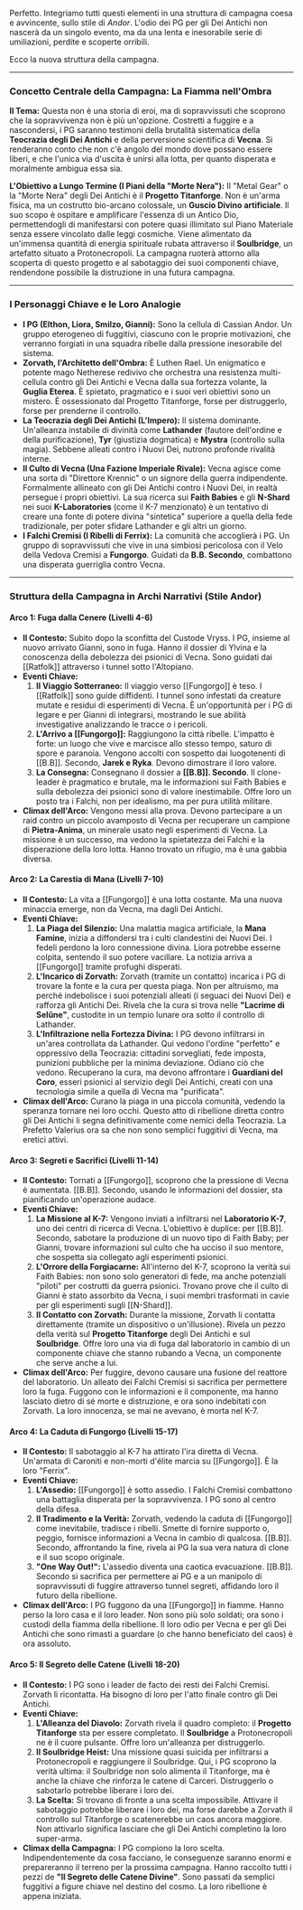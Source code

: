 Perfetto. Integriamo tutti questi elementi in una struttura di campagna coesa e avvincente, sullo stile di *Andor*. L'odio dei PG per gli Dei Antichi non nascerà da un singolo evento, ma da una lenta e inesorabile serie di umiliazioni, perdite e scoperte orribili.

Ecco la nuova struttura della campagna.

---

### **Concetto Centrale della Campagna: La Fiamma nell'Ombra**

**Il Tema:** Questa non è una storia di eroi, ma di sopravvissuti che scoprono che la sopravvivenza non è più un'opzione. Costretti a fuggire e a nascondersi, i PG saranno testimoni della brutalità sistematica della **Teocrazia degli Dei Antichi** e della perversione scientifica di **Vecna**. Si renderanno conto che non c'è angolo del mondo dove possano essere liberi, e che l'unica via d'uscita è unirsi alla lotta, per quanto disperata e moralmente ambigua essa sia.

**L'Obiettivo a Lungo Termine (I Piani della "Morte Nera"):** Il "Metal Gear" o la "Morte Nera" degli Dei Antichi è il **Progetto Titanforge**. Non è un'arma fisica, ma un costrutto bio-arcano colossale, un **Guscio Divino artificiale**. Il suo scopo è ospitare e amplificare l'essenza di un Antico Dio, permettendogli di manifestarsi con potere quasi illimitato sul Piano Materiale senza essere vincolato dalle leggi cosmiche. Viene alimentato da un'immensa quantità di energia spirituale rubata attraverso il **Soulbridge**, un artefatto situato a Protonecropoli. La campagna ruoterà attorno alla scoperta di questo progetto e al sabotaggio dei suoi componenti chiave, rendendone possibile la distruzione in una futura campagna.

---

### **I Personaggi Chiave e le Loro Analogie**

*   **I PG (Elthon, Liora, Smilzo, Gianni):** Sono la cellula di Cassian Andor. Un gruppo eterogeneo di fuggitivi, ciascuno con le proprie motivazioni, che verranno forgiati in una squadra ribelle dalla pressione inesorabile del sistema.
*   **Zorvath, l'Architetto dell'Ombra:** È Luthen Rael. Un enigmatico e potente mago Netherese redivivo che orchestra una resistenza multi-cellula contro gli Dei Antichi e Vecna dalla sua fortezza volante, la **Guglia Eterea**. È spietato, pragmatico e i suoi veri obiettivi sono un mistero. È ossessionato dal Progetto Titanforge, forse per distruggerlo, forse per prenderne il controllo.
*   **La Teocrazia degli Dei Antichi (L'Impero):** Il sistema dominante. Un'alleanza instabile di divinità come **Lathander** (fautore dell'ordine e della purificazione), **Tyr** (giustizia dogmatica) e **Mystra** (controllo sulla magia). Sebbene alleati contro i Nuovi Dei, nutrono profonde rivalità interne.
*   **Il Culto di Vecna (Una Fazione Imperiale Rivale):** Vecna agisce come una sorta di "Direttore Krennic" o un signore della guerra indipendente. Formalmente allineato con gli Dei Antichi contro i Nuovi Dei, in realtà persegue i propri obiettivi. La sua ricerca sui **Faith Babies** e gli **N-Shard** nei suoi **K-Laboratories** (come il K-7 menzionato) è un tentativo di creare una fonte di potere divina "sintetica" superiore a quella della fede tradizionale, per poter sfidare Lathander e gli altri un giorno.
*   **I Falchi Cremisi (I Ribelli di Ferrix):** La comunità che accoglierà i PG. Un gruppo di sopravvissuti che vive in una simbiosi pericolosa con il Velo della Vedova Cremisi a **Fungorgo**. Guidati da **B.B. Secondo**, combattono una disperata guerriglia contro Vecna.

---

### **Struttura della Campagna in Archi Narrativi (Stile Andor)**

#### **Arco 1: Fuga dalla Cenere (Livelli 4-6)**

*   **Il Contesto:** Subito dopo la sconfitta del Custode Vryss. I PG, insieme al nuovo arrivato Gianni, sono in fuga. Hanno il dossier di Ylvina e la conoscenza della debolezza dei psionici di Vecna. Sono guidati dai [[Ratfolk]] attraverso i tunnel sotto l'Altopiano.
*   **Eventi Chiave:**
    1.  **Il Viaggio Sotterraneo:** Il viaggio verso [[Fungorgo]] è teso. I [[Ratfolk]] sono guide diffidenti. I tunnel sono infestati da creature mutate e residui di esperimenti di Vecna. È un'opportunità per i PG di legare e per Gianni di integrarsi, mostrando le sue abilità investigative analizzando le tracce o i pericoli.
    2.  **L'Arrivo a [[Fungorgo]]:** Raggiungono la città ribelle. L'impatto è forte: un luogo che vive e marcisce allo stesso tempo, saturo di spore e paranoia. Vengono accolti con sospetto dai luogotenenti di [[B.B]]. Secondo, **Jarek e Ryka**. Devono dimostrare il loro valore.
    3.  **La Consegna:** Consegnano il dossier a **[[B.B]]. Secondo**. Il clone-leader è pragmatico e brutale, ma le informazioni sui Faith Babies e sulla debolezza dei psionici sono di valore inestimabile. Offre loro un posto tra i Falchi, non per idealismo, ma per pura utilità militare.
*   **Climax dell'Arco:** Vengono messi alla prova. Devono partecipare a un raid contro un piccolo avamposto di Vecna per recuperare un campione di **Pietra-Anima**, un minerale usato negli esperimenti di Vecna. La missione è un successo, ma vedono la spietatezza dei Falchi e la disperazione della loro lotta. Hanno trovato un rifugio, ma è una gabbia diversa.

#### **Arco 2: La Carestia di Mana (Livelli 7-10)**

*   **Il Contesto:** La vita a [[Fungorgo]] è una lotta costante. Ma una nuova minaccia emerge, non da Vecna, ma dagli Dei Antichi.
*   **Eventi Chiave:**
    1.  **La Piaga del Silenzio:** Una malattia magica artificiale, la **Mana Famine**, inizia a diffondersi tra i culti clandestini dei Nuovi Dei. I fedeli perdono la loro connessione divina. Liora potrebbe esserne colpita, sentendo il suo potere vacillare. La notizia arriva a [[Fungorgo]] tramite profughi disperati.
    2.  **L'Incarico di Zorvath:** Zorvath (tramite un contatto) incarica i PG di trovare la fonte e la cura per questa piaga. Non per altruismo, ma perché indebolisce i suoi potenziali alleati (i seguaci dei Nuovi Dei) e rafforza gli Antichi Dei. Rivela che la cura si trova nelle **"Lacrime di Selûne"**, custodite in un tempio lunare ora sotto il controllo di Lathander.
    3.  **L'Infiltrazione nella Fortezza Divina:** I PG devono infiltrarsi in un'area controllata da Lathander. Qui vedono l'ordine "perfetto" e oppressivo della Teocrazia: cittadini sorvegliati, fede imposta, punizioni pubbliche per la minima deviazione. Odiano ciò che vedono. Recuperano la cura, ma devono affrontare i **Guardiani del Coro**, esseri psionici al servizio degli Dei Antichi, creati con una tecnologia simile a quella di Vecna ma "purificata".
*   **Climax dell'Arco:** Curano la piaga in una piccola comunità, vedendo la speranza tornare nei loro occhi. Questo atto di ribellione diretta contro gli Dei Antichi li segna definitivamente come nemici della Teocrazia. La Prefetto Valerius ora sa che non sono semplici fuggitivi di Vecna, ma eretici attivi.

#### **Arco 3: Segreti e Sacrifici (Livelli 11-14)**

*   **Il Contesto:** Tornati a [[Fungorgo]], scoprono che la pressione di Vecna è aumentata. [[B.B]]. Secondo, usando le informazioni del dossier, sta pianificando un'operazione audace.
*   **Eventi Chiave:**
    1.  **La Missione al K-7:** Vengono inviati a infiltrarsi nel **Laboratorio K-7**, uno dei centri di ricerca di Vecna. L'obiettivo è duplice: per [[B.B]]. Secondo, sabotare la produzione di un nuovo tipo di Faith Baby; per Gianni, trovare informazioni sul culto che ha ucciso il suo mentore, che sospetta sia collegato agli esperimenti psionici.
    2.  **L'Orrore della Forgiacarne:** All'interno del K-7, scoprono la verità sui Faith Babies: non sono solo generatori di fede, ma anche potenziali "piloti" per costrutti da guerra psionici. Trovano prove che il culto di Gianni è stato assorbito da Vecna, i suoi membri trasformati in cavie per gli esperimenti sugli [[N-Shard]].
    3.  **Il Contatto con Zorvath:** Durante la missione, Zorvath li contatta direttamente (tramite un dispositivo o un'illusione). Rivela un pezzo della verità sul **Progetto Titanforge** degli Dei Antichi e sul **Soulbridge**. Offre loro una via di fuga dal laboratorio in cambio di un componente chiave che stanno rubando a Vecna, un componente che serve anche a lui.
*   **Climax dell'Arco:** Per fuggire, devono causare una fusione del reattore del laboratorio. Un alleato dei Falchi Cremisi si sacrifica per permettere loro la fuga. Fuggono con le informazioni e il componente, ma hanno lasciato dietro di sé morte e distruzione, e ora sono indebitati con Zorvath. La loro innocenza, se mai ne avevano, è morta nel K-7.

#### **Arco 4: La Caduta di Fungorgo (Livelli 15-17)**

*   **Il Contesto:** Il sabotaggio al K-7 ha attirato l'ira diretta di Vecna. Un'armata di Caroniti e non-morti d'élite marcia su [[Fungorgo]]. È la loro "Ferrix".
*   **Eventi Chiave:**
    1.  **L'Assedio:** [[Fungorgo]] è sotto assedio. I Falchi Cremisi combattono una battaglia disperata per la sopravvivenza. I PG sono al centro della difesa.
    2.  **Il Tradimento e la Verità:** Zorvath, vedendo la caduta di [[Fungorgo]] come inevitabile, tradisce i ribelli. Smette di fornire supporto o, peggio, fornisce informazioni a Vecna in cambio di qualcosa. [[B.B]]. Secondo, affrontando la fine, rivela ai PG la sua vera natura di clone e il suo scopo originale.
    3.  **"One Way Out!":** L'assedio diventa una caotica evacuazione. [[B.B]]. Secondo si sacrifica per permettere ai PG e a un manipolo di sopravvissuti di fuggire attraverso tunnel segreti, affidando loro il futuro della ribellione.
*   **Climax dell'Arco:** I PG fuggono da una [[Fungorgo]] in fiamme. Hanno perso la loro casa e il loro leader. Non sono più solo soldati; ora sono i custodi della fiamma della ribellione. Il loro odio per Vecna e per gli Dei Antichi che sono rimasti a guardare (o che hanno beneficiato del caos) è ora assoluto.

#### **Arco 5: Il Segreto delle Catene (Livelli 18-20)**

*   **Il Contesto:** I PG sono i leader de facto dei resti dei Falchi Cremisi. Zorvath li ricontatta. Ha bisogno di loro per l'atto finale contro gli Dei Antichi.
*   **Eventi Chiave:**
    1.  **L'Alleanza del Diavolo:** Zorvath rivela il quadro completo: il **Progetto Titanforge** sta per essere completato. Il **Soulbridge** a Protonecropoli ne è il cuore pulsante. Offre loro un'alleanza per distruggerlo.
    2.  **Il Soulbridge Heist:** Una missione quasi suicida per infiltrarsi a Protonecropoli e raggiungere il Soulbridge. Qui, i PG scoprono la verità ultima: il Soulbridge non solo alimenta il Titanforge, ma è anche la chiave che rinforza le catene di Carceri. Distruggerlo o sabotarlo potrebbe liberare i loro dei.
    3.  **La Scelta:** Si trovano di fronte a una scelta impossibile. Attivare il sabotaggio potrebbe liberare i loro dei, ma forse darebbe a Zorvath il controllo sul Titanforge o scatenerebbe un caos ancora maggiore. Non attivarlo significa lasciare che gli Dei Antichi completino la loro super-arma.
*   **Climax della Campagna:** I PG compiono la loro scelta. Indipendentemente da cosa facciano, le conseguenze saranno enormi e prepareranno il terreno per la prossima campagna. Hanno raccolto tutti i pezzi de **"Il Segreto delle Catene Divine"**. Sono passati da semplici fuggitivi a figure chiave nel destino del cosmo. La loro ribellione è appena iniziata.